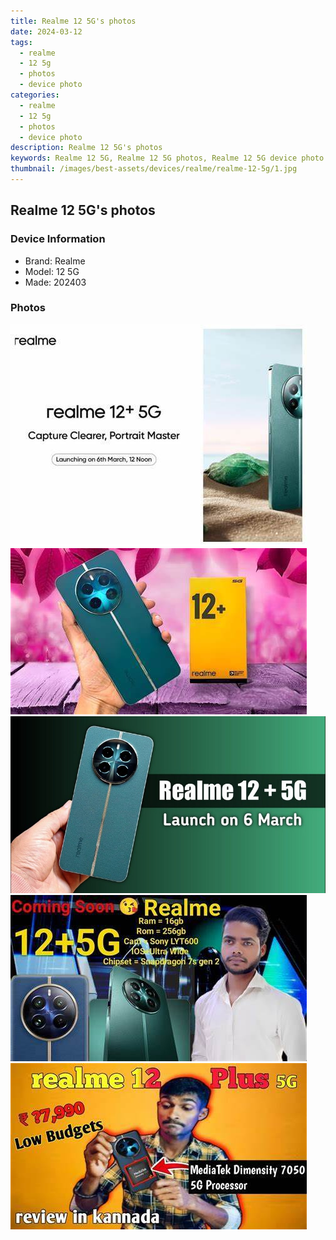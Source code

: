 ```yaml
---
title: Realme 12 5G's photos
date: 2024-03-12
tags: 
  - realme
  - 12 5g
  - photos
  - device photo
categories: 
  - realme
  - 12 5g
  - photos
  - device photo
description: Realme 12 5G's photos
keywords: Realme 12 5G, Realme 12 5G photos, Realme 12 5G device photo
thumbnail: /images/best-assets/devices/realme/realme-12-5g/1.jpg
---
```


## Realme 12 5G's photos

### Device Information

- Brand: Realme
- Model: 12 5G
- Made: 202403

### Photos

![/images/best-assets/devices/realme/realme-12-5g/1.jpg](/images/best-assets/devices/realme/realme-12-5g/1.jpg)
![/images/best-assets/devices/realme/realme-12-5g/2.jpg](/images/best-assets/devices/realme/realme-12-5g/2.jpg)
![/images/best-assets/devices/realme/realme-12-5g/3.jpg](/images/best-assets/devices/realme/realme-12-5g/3.jpg)
![/images/best-assets/devices/realme/realme-12-5g/4.jpg](/images/best-assets/devices/realme/realme-12-5g/4.jpg)
![/images/best-assets/devices/realme/realme-12-5g/5.jpg](/images/best-assets/devices/realme/realme-12-5g/5.jpg)
